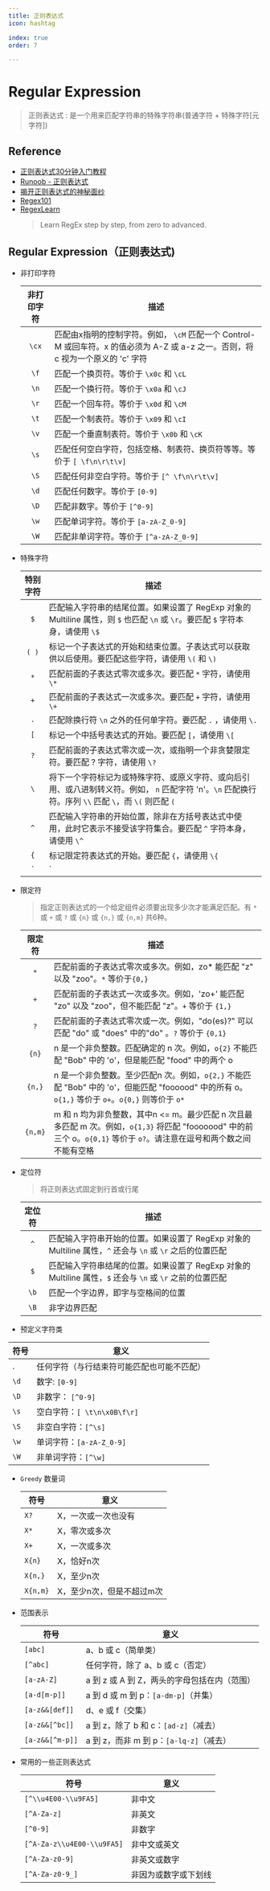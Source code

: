 ```yaml
---
title: 正则表达式
icon: hashtag

index: true
order: 7

---
```


# Regular Expression
> 正则表达式 : 是一个用来匹配字符串的特殊字符串(普通字符 + 特殊字符[元字符])

<!-- more -->

## Reference

- [正则表达式30分钟入门教程](http://deerchao.net/tutorials/regex/regex.htm)
- [Runoob - 正则表达式](http://www.runoob.com/regexp/regexp-tutorial.html)
- [揭开正则表达式的神秘面纱](http://www.regexlab.com/zh/regref.htm)
- [Regex101](https://regex101.com/)
- [RegexLearn](https://github.com/aykutkardas/regexlearn.com)
    > Learn RegEx step by step, from zero to advanced.

## Regular Expression（正则表达式)

- 非打印字符

    | 非打印字符 | 描述 
    | :---: | --- 
    | `\cx` | 匹配由x指明的控制字符。例如， `\cM` 匹配一个 Control-M 或回车符。x 的值必须为 A-Z 或 a-z 之一。否则，将 c 视为一个原义的 'c' 字符
    | `\f`  | 匹配一个换页符。等价于 `\x0c` 和 `\cL`
    | `\n`  | 匹配一个换行符。等价于 `\x0a` 和 `\cJ`
    | `\r`  | 匹配一个回车符。等价于 `\x0d` 和 `\cM`
    | `\t`  | 匹配一个制表符。等价于 `\x09` 和 `\cI`
    | `\v`  | 匹配一个垂直制表符。等价于 `\x0b` 和 `\cK`
    | `\s`  | 匹配任何空白字符，包括空格、制表符、换页符等等。等价于 `[ \f\n\r\t\v]` 
    | `\S`  | 匹配任何非空白字符。等价于 `[^ \f\n\r\t\v]`
    | `\d`  | 匹配任何数字。等价于 `[0-9]` 
    | `\D`  | 匹配非数字。等价于 `[^0-9]` 
    | `\w`  | 匹配单词字符。等价于 `[a-zA-Z_0-9]` 
    | `\W`  | 匹配非单词字符。等价于 `[^a-zA-Z_0-9]` 

- 特殊字符

  | 特别字符 | 描述 
  | :---: | ---  
  | `$`   | 匹配输入字符串的结尾位置。如果设置了 RegExp 对象的 Multiline 属性，则 `$` 也匹配 `\n` 或 `\r`。要匹配 `$` 字符本身，请使用 `\$`
  | `( )` | 标记一个子表达式的开始和结束位置。子表达式可以获取供以后使用。要匹配这些字符，请使用 `\(` 和 `\)`
  | `*`   | 匹配前面的子表达式零次或多次。要匹配 `*` 字符，请使用 `\*`
  | `+`	  | 匹配前面的子表达式一次或多次。要匹配 `+` 字符，请使用 `\+`
  | `.`   | 匹配除换行符 `\n` 之外的任何单字符。要匹配 `.` ，请使用 `\.` 
  | `[`	  | 标记一个中括号表达式的开始。要匹配 `[`，请使用 `\[`
  | `?`	  | 匹配前面的子表达式零次或一次，或指明一个非贪婪限定符。要匹配 ? 字符，请使用 `\?`
  | `\`	  | 将下一个字符标记为或特殊字符、或原义字符、或向后引用、或八进制转义符。例如， `n` 匹配字符 'n'。`\n` 匹配换行符。序列 `\\` 匹配 `\`，而 `\(` 则匹配 `(`
  | `^`	  | 匹配输入字符串的开始位置，除非在方括号表达式中使用，此时它表示不接受该字符集合。要匹配 `^` 字符本身，请使用 `\^`
  | `{`	  | 标记限定符表达式的开始。要匹配 `{`，请使用 `\{`
  | `|`	  | 指明两项之间的一个选择。要匹配 `|`，请使用 `\|`

- 限定符
    > 指定正则表达式的一个给定组件必须要出现多少次才能满足匹配。有 `*` 或 `+` 或 `?` 或 `{n}` 或 `{n,}` 或 `{n,m}` 共6种。

  | 限定符 | 描述 
  | :---: | --- 
  | `*`	        | 匹配前面的子表达式零次或多次。例如，zo* 能匹配 "z" 以及 "zoo"。`*` 等价于`{0,}`
  | `+`	        | 匹配前面的子表达式一次或多次。例如，'zo+' 能匹配 "zo" 以及 "zoo"，但不能匹配 "z"。`+` 等价于 `{1,}`
  | `?`	        | 匹配前面的子表达式零次或一次。例如，"do(es)?" 可以匹配 "do" 或 "does" 中的"do" 。`?` 等价于 `{0,1}`
  | `{n}`       | n 是一个非负整数。匹配确定的 n 次。例如，`o{2}` 不能匹配 "Bob" 中的 'o'，但是能匹配 "food" 中的两个 o
  | `{n,}`      | n 是一个非负整数。至少匹配n 次。例如，`o{2,}` 不能匹配 "Bob" 中的 'o'，但能匹配 "foooood" 中的所有 o。`o{1,}` 等价于 `o+`。`o{0,}` 则等价于 `o*`
  | `{n,m}`     | m 和 n 均为非负整数，其中n <= m。最少匹配 n 次且最多匹配 m 次。例如，`o{1,3}` 将匹配 "fooooood" 中的前三个 o。`o{0,1}` 等价于 `o?`。请注意在逗号和两个数之间不能有空格

- 定位符 
    > 将正则表达式固定到行首或行尾

  | 定位符 | 描述 
  | :---: | --- 
  | `^`   | 匹配输入字符串开始的位置。如果设置了 RegExp 对象的 Multiline 属性，`^` 还会与 `\n` 或 `\r` 之后的位置匹配
  | `$`   | 匹配输入字符串结尾的位置。如果设置了 RegExp 对象的 Multiline 属性，`$` 还会与 `\n` 或 `\r` 之前的位置匹配
  | `\b`  | 匹配一个字边界，即字与空格间的位置
  | `\B`  | 非字边界匹配

- 预定义字符类 

|  符号 | 意义  
| --- | --- 
| .     | 任何字符（与行结束符可能匹配也可能不匹配）
| `\d`  | 数字: `[0-9]`  
| `\D`  | 非数字： `[^0-9]` 
| `\s`  | 空白字符：`[ \t\n\x0B\f\r]` 
| `\S`  | 非空白字符：`[^\s]` 
| `\w ` | 单词字符：`[a-zA-Z_0-9]`  
| `\W`  | 非单词字符：`[^\w]` 

- `Greedy` 数量词

  |  符号 | 意义  
  | --- | --- 
  | `X?`		| X，一次或一次也没有 
  | `X*`		| X，零次或多次 
  | `X+`		| X，一次或多次 
  | `X{n}`	    | X，恰好n次 
  | `X{n,}`	    | X，至少n次 
  | `X{n,m}`	| X，至少n次，但是不超过m次 

- 范围表示

  |  符号 | 意义  
  | --- | --- 
  | `[abc]`		        | a、b 或 c（简单类） 
  | `[^abc]`	        | 任何字符，除了 a、b 或 c（否定） 
  | `[a-zA-Z]`          | a 到 z 或 A 到 Z，两头的字母包括在内（范围） 
  | `[a-d[m-p]]`	    | a 到 d 或 m 到 p：`[a-dm-p]`（并集） 
  | `[a-z&&[def]]`      | d、e 或 f（交集） 
  | `[a-z&&[^bc]]`	    | a 到 z，除了 b 和 c：`[ad-z]`（减去） 
  | `[a-z&&[^m-p]]`     | a 到 z，而非 m 到 p：`[a-lq-z]`（减去） 

- 常用的一些正则表达式

  | 符号 | 意义
  | -- | --
  | `[^\\u4E00-\\u9FA5]`          | 非中文
  | `[^A-Za-z]`                   | 非英文
  | `[^0-9]`                      | 非数字
  | `[^A-Za-z\\u4E00-\\u9FA5]`    | 非中文或英文
  | `[^A-Za-z0-9]`                | 非英文或数字
  | `[^A-Za-z0-9_]`               | 非因为或数字或下划线